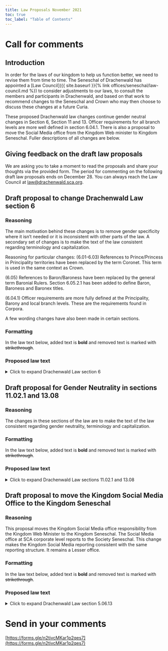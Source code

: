 ```yaml
---
title: Law Proposals November 2021
toc: true
toc_label: "Table of Contents"
---
```


# Call for comments

## Introduction

In order for the laws of our kingdom to help us function better, we need to revise them from time to time. The Seneschal of Drachenwald has appointed a [Law Council]({{ site.baseurl }}{% link offices/seneschal/law-council.md %}) to consider adjustments to our laws, to consult the members and participants in Drachenwald, and based on that work to recommend changes to the Seneschal and Crown who may then choose to discuss these changes at a future Curia.

These proposed Drachenwald law changes continue gender neutral changes in Section 6, Section 11 and 13. Officer requirements for all branch levels are more well defined in section 6.04.1. There is also a proposal to move the Social Media office from the Kingdom Web minister to Kingdom Seneschal. Fuller descriptions of all changes are below.  

## Giving feedback on the draft law proposals

We are asking you to take a moment to read the proposals and share your thoughts via the provided form. 
The period for commenting on the following draft law proposals ends on December 28.
You can always reach the Law Council at law@drachenwald.sca.org.

## Draft proposal to change Drachenwald Law section 6

### Reasoning

The main motivation behind these changes is to remove gender specificity where it isn’t needed or it is inconsistent with other parts of the law. A secondary set of changes is to make the text of the law consistent regarding terminology and capitalization.

Reasoning for particular changes:
(6.01-6.03) References to Prince/Princess in Principality territories have been replaced by the term Coronet. This term is used in the same context as Crown. 

(6.05) References to Baron/Baroness have been replaced by the general term Baronial Rulers.  Section 6.05.2.1 has been added to define Baron, Baroness and Baronex titles. 

(6.04.1) Officer requirements are more fully defined at the Principality, Barony and local branch levels. These are the requirements found in Corpora. 

A few wording changes have also been made in certain sections.  

### Formatting

In the law text below, added text is **bold** and removed text is marked with ~~strikethrough~~.

### Proposed law text

<details><summary>Click to expand Drachenwald Law section 6</summary>

6.00 BRANCHES

6.01 Duties and Rights of Territorial ~~Princes and Princesses~~ **Coronets**

6.01.1 **The** Territorial **Coronet** ~~Princes and Princesses~~ may award arms to their subjects by the gracious permission of the Crown.

6.01.2 **The** Territorial **Coronet** ~~Princes and Princesses~~ may acknowledge the attainment of Viscounty rank **by the previous Territorial Coronet.** ~~and those without a Patent of Arms by some other Peerage shall be polled for one. The Principality Seneschal shall conduct this poll 2 months prior to the Principality Tournament by a poll of all Patent Holding Royal Peers within the Principality. The results of the poll will be submitted to the Crown 30 days in advance of the Tournament. If, after the polling, the Crown decides that the Prince and/or Princess meets Corpora standards, the Crown may then bestow the Patent and have the writ prepared by the Signet in time for the Tournament. The writ may be presented by the new Prince and Princess in the Crowns’ name if the Crown is not available at the Tournament.~~

**6.01.2.1 If one or both of the outgoing Territorial Coronet is without a Patent of Arms, they shall be polled for one. Two months before the Principality Tournament the Principality Seneschal shall poll all Patent Holding Royal Peers within the principality. The results of the poll will be submitted to the Crown 30 days before the Coronet Tournament.**

**6.01.2.2 If, after the polling, the Crown decides that one or both of the outgoing Territorial Coronet, as the case may, meet(s) Corpora standards, the Crown may then bestow the Patent and have the writ prepared by the Signet in time for the Coronet Tournament. The writ may be presented by the new Coronet in the Crown’s name if the Crown is not available at the Coronet Tournament.**

6.01.3 In specific instances, the Crown may delegate, to a Territorial **Coronet** ~~Prince and Princess~~, the transmission of an award to an individual named and selected by the Crown. 

6.01.4 **The** Territorial **Coronet** ~~Princes and Princesses~~ hold their Principality in Fealty to the Crown. This fealty must be presented at Coronation. If unable to attend, the Territorial **Coronet** ~~Prince and Princess~~ will provide fealty to the Crowns prior to the day scheduled for Coronation.

6.02 Concerning the Creation of a Principality

6.02.1 At the time that principality status is granted:

6.02.1.1 The first Coronet Tournament shall be scheduled and will be held under the supervision of the Crown of Drachenwald.

6.02.1.2 The Coronet will be open to all otherwise eligible entrants, as defined in Kingdom and proposed Principality law, who reside within the boundaries of the incipient Principality. The Drachenwald Crown and their successors at the time of the Coronet tournament are ineligible to participate in that list as either combatants or consorts.

6.02.1.3 The Crown of Drachenwald shall invest the first Coronet of the new Principality; thereafter all Investitures shall take place in accordance with the customs of the Principality.

6.03 Concerning the Separation of a Principality

6.03.1 After Kingdom status is authorised by the Board of Directors:

6.03.1.1 The next scheduled Coronet Tournament will become the first Crown Tournament of the incipient Kingdom and will be held under the supervision of the Crown of Drachenwald.

6.03.1.2 The Crown Tournament will be open to all otherwise eligible entrants with the single exception that it be restricted to residents within the boundaries of the incipient Kingdom.

6.03.1.3 The Crown of Drachenwald and the **Heirs** ~~Crown Prince and Princess~~ of the incipient Kingdom will negotiate a treaty which will list the new territorial boundaries, and anything else they deem necessary.

6.03.2 At the time of Separation:

6.03.2.1 The Coronet will return the Principality to Drachenwald and take their rightful places among the Viscounty.

6.03.2.2 The Crown of Drachenwald shall crown the Crown Prince and Princess of the incipient Kingdom as its first Sovereign and Consort.

6.03.2.3 ~~The respective Crowns~~ **The Crown of Drachenwald and the Crown of the new kingdom** shall formally sign the treaty into effect.

6.04 Branch Required Officers

6.04.1 ~~All branches of Drachenwald of Baronial/Provincial level or greater are should have, at a minimum, the following officers:~~

- ~~Seneschal~~
- ~~Herald~~
- ~~Exchequer~~
- ~~Knight Marshal~~
- ~~Minister of Arts and Sciences~~
- ~~Chronicler~~

**6.04.1 All branches of Drachenwald of Principality level should have, at a minimum, the following officers: Seneschal, Herald, Exchequer, Marshal, Minister of Arts and Sciences and Chronicler.**

**6.04.2 All branches of Drachenwald of Baronial/Provincial level should have at least 4 officers, including a Seneschal, an Exchequer, a Chronicler, and one of the following: a Herald, a Marshal, or a Minister of Arts and Sciences.** 

**6.04.3 All branches of Drachenwald below Baronial/Provincial level should have at least 3 officers, including a Seneschal and an Exchequer, and one of the following: a Herald, a Marshal, a Minister of Arts and Sciences, or a Chronicler.**

6.05 Territorial Baronies

6.05.1 ~~Territorial Baronies may be established within the Kingdom of Drachenwald in accordance with the terms for establishment as outlined within the Corpora. In addition, the following requirements must be met:~~ **While the Corpora provide for the basic terms on how territorial baronies are established, Drachenwald has the following extra requirements:**

6.05.1.1 The petitioning group must **be able to guarantee that** ~~meet~~ the minimum requirements specified in Corpora ~~and must be able to guarantee that this minimum~~ will be maintained between the time of filing and the time of approval by the Board of Directors.

6.05.1.2 The petitioning branch must have a sustained record of activities, including the hosting of Principality or Kingdom-wide events.

6.05.1.3 Request for the advancement to baronial status must be coordinated **by** ~~through~~ the Crown **and** ~~, as well as~~ the Kingdom Seneschal.

6.05.2 ~~The title of territorial Baron or Baroness shall be awarded by the Crown upon petition by the members of the Barony in question.~~ **The rulership of a Baronial fief shall be awarded by the Crown upon petition by the members of the Barony in question.**

**6.05.2.1 The title of a Baronial ruler shall be Baron, if male, or Baroness, if female, or Baronex, in the event that the Baronial ruler in question wishes to bear a gender neutral title.**

6.05.3 When a Barony is left without *at least one Baronial ruler* ~~either a Baron or Baroness~~ the following procedures are in effect:

6.05.3.1 The outgoing **Baronial ruler(s)** ~~Baron or Baroness~~ shall appoint a Vicar as a temporary replacement. If this does not occur within ten days of the **Baronial ruler(s)** ~~Baron's or Baroness's~~ departure, the Crown ~~may~~ **will** appoint a Vicar. The Vicar shall hold no baronial office.

6.05.3.2 Within ninety days of the naming of the Vicar, the membership shall be polled to determine the future of the branch; to remain as a Barony, to change to non-baronial branch status, or dissolve the branch. This polling will be conducted by the Vicar and the Baronial Officers under the supervision of the Kingdom Seneschal. The results of this polling are due to the Crown within thirty days of the poll being taken.

6.05.3.2.1 If the Barony members wish to dissolve the branch or change to non-baronial status, the Baronial Seneschal will coordinate with the Kingdom Seneschal on the necessary communications with the Society Seneschal, or the Board of Directors through the Society Seneschal. The Vicar shall retire at the end of the transition period.

6.05.3.2.2 If the Barony members wish to remain a Barony, they must select *Baronial ruler(s).* ~~a new Baron and/or Baroness.~~ The recommendation process must occur within one year from when the Vicar was named. At this time the group may send a petition to the Crown naming its ~~candidate~~ **candidates (either an individual or a couple).** The Vicar retires once the **proposed Baronial rulership** ~~candidate~~ is approved by the Crown.

6.05.3.2.2.1 If the Barony members are unable to select ~~a~~ **Baronial ruler(s)** ~~candidate~~ in the time allowed, the members will be polled to select a non-baronial branch status. The branch may not apply for Baronial status for at least two years. The Vicar retires on the day of the polling.

6.05.4 ~~At any time the members of a Barony may petition the Crown for the appointment of a Baronial ruler Baron/Baroness~~ **If a Barony has only a single Baronial ruler, the members of the Barony may petition the Crown for the appointment of an additional Baronial ruler** to rule with its current Baronial ruler ~~Baroness/Baron~~.

6.05.5 ~~If~~ **In the event that** the members of the Barony in question wish to remove **one or both Baronial rulers** ~~a territorial Baron and/or Baroness~~, they must first seek arbitration through the grievance procedure outlined in 12.02.2.

6.05.5.1 If it is the finding of the arbitrators that the best solution to the difficulties is the removal or suspension of either or both **Baronial rulers,** ~~Baron and Baroness,~~ the membership shall submit a petition to that effect, signed by at least two-thirds of the members, to the Crown. The arbitrators will submit a report of their findings as specified in Drachenwald Law.

6.05.6 ~~Territorial Barons and Baronesses~~ **Baronial rulers** have the right to give non-armigerous awards and positions of honor.

6.05.7 ~~Territorial Barons and Baronesses~~ **Baronial rulers** hold their Baronies in Fealty to the Crown. This fealty must be presented at Coronation. If unable to attend, ~~the Territorial Baron and/or Baroness~~ **one or both of the Baronial rulers** will provide fealty to the Crowns prior to the day scheduled for Coronation.

6.05.8 The length of a single term for **a Baronial ruler** ~~Territorial Barons and Baronesses~~ is a maximum of two years. After consulting with the members of the Barony, the Crown may, at their discretion, ask **one or both of the Baronial rulers** ~~the Territorial Baron and/or Baroness~~ to serve another term. It is recommended that **no Baronial ruler** ~~Territorial Barons and Baronesses~~ serve ~~no~~ more than two consecutive terms.

6.05.9 ~~The Baron and/or Baroness of a Territorial Barony of~~ **Any person holding a Baronial fief in** Drachenwald must step down from office when no longer residing in the Barony. 

6.05.10 ~~Barons and Baronesses of Territorial Baronies of~~ **Any person holding a Baronial fief in** Drachenwald may participate in the Crown List **and, if applicable, a Coronet List**. They are required to submit the name of an acceptable candidate for Vicar with other documentation required for participation in the Crown List ~~(see 7.02)~~. Should the ~~Baron or Baroness~~ **Baronial rulers** be victorious in the Crown **or Coronet** Tournament, the Vicar assumes responsibility for the Barony immediately. The Vicar must conduct a polling for the new **Baronial rulers** ~~Baron/Baroness~~ within 90 days.

6.06 Other Branch Organization and Registration

6.06.1 All other branches within the Kingdom (Provinces, Shires, Cantons, etc.) shall be organized and registered in accordance with the Corpora of the Society for Creative Anachronism.

6.07 Local Officers

6.07.1 Local officers are appointed by their kingdom superior officers. The appointments are subject to confirmation by the Crown. Local officers must not be substantively opposed by the people of the local branch, but the final decision regarding their tenure remains with the Crown and Kingdom officers.

6.07.2 Local officers may be removed from office, by their kingdom superior officers. Removals are subject to confirmation by the Crown. The designated successor will assume the office until a replacement can be appointed. If there is no designated successor, the kingdom officer will, subject to the confirmation of the Crown, appoint a replacement, as soon as possible.

6.07.3 Local officers who miss two reports in a twelve month period, as determined by their kingdom superior officers, have resigned. When a local officer is deemed to have resigned in this manner, the officer in question and the Seneschal of the relevant branch shall be notified of the resignation, and informed that the warrant for that officer has been withdrawn.

</details>

## Draft proposal for Gender Neutrality in sections 11.02.1 and 13.08

### Reasoning
The changes in these sections of the law are to make the text of the law consistent regarding gender neutrality, terminology and capitalization.

### Formatting
In the law text below, added text is **bold** and removed text is marked with ~~strikethrough~~.

### Proposed law text

<details><summary>Click to expand Drachenwald Law sections 11.02.1 and 13.08</summary>

11.02 Order of the Companions of Albion

**11.02.1** This order is conferred by the Sovereign upon those subjects of Drachenwald worthy of recognition for exemplary chivalry, courtesy or service. It is recommended that the **Sovereign** ~~King~~ present this award no more than one time per reign.

**13.08. The order of Precedence of Drachenwald**
The order of Precedence shall be as follows
1. ~~King and Queen~~ **Sovereign and Consort** of Drachenwald
1. ~~Crown Prince and Crown Princess~~ **Crown Heirs** of Drachenwald
1. Direct Crown vassals (territorial **Coronets** ~~Prince/Princess~~, Viceroy/Vicereine, or ~~Baron/Baroness~~ **Baronial Rulers** outside a Principality) in their own lands
1. ~~Territorial Baron/Baroness~~ **Baronial Rulers** ~~of~~ within a Principality in their own Barony
1. Territorial **Coronets** ~~Prince/Princess~~
1. The Crown's appointed representatives of a Crown Principality (such as a Viceroy/Vicereine)
1. Duke/Duchess
1. Count/Countess
1. Viscount/Viscountess
1. Bestowed peers
1. Territorial **Baronial Rulers** ~~Baron/Baroness~~
1. Court Baron/Baroness**/Baronex**
1. Awards that carry a grant of arms
1. Plain grants of arms
1. Awards that carry an award of arms
1. Plain awards of arms
1. Non-armigerous awards
1. Everyone else

</details>

## Draft proposal to move the Kingdom Social Media Office to the Kingdom Seneschal

### Reasoning
This proposal moves the Kingdom Social Media office responsibility from the Kingdom Web Minister to the Kingdom Seneschal.  The Social Media office at SCA corporate level reports to the Society Seneschal. This change makes the Kingdom Social Media reporting consistent with the same reporting structure.  It remains a Lesser office.  

### Formatting
In the law text below, added text is **bold** and removed text is marked with ~~strikethrough~~.

### Proposed law text

<details><summary>Click to expand Drachenwald Law section 5.06.13</summary>


**5.06.13 Social Media Officer**

**5.06.13.1** Shall be a Lesser Officer, under the direction of the **Seneschal.** ~~Web Minister.~~

**5.06.13.2** Shall be responsible for overseeing all social media presences within the Kingdom.

**5.06.13.3**  Shall be responsible for enforcing Society and Kingdom Social Media Policies.

</details>

# Send in your comments

[https://forms.gle/n2tivcMKar1p2qes7](https://forms.gle/n2tivcMKar1p2qes7)
